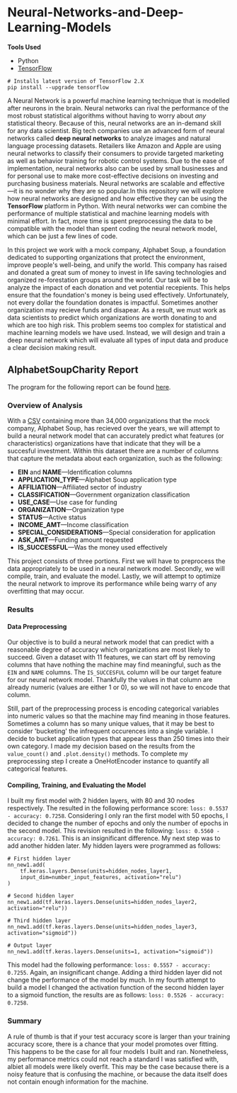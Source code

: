 # Neural-Networks-and-Deep-Learning-Models

**Tools Used**
- Python
- [TensorFlow](https://playground.tensorflow.org)  
```
# Installs latest version of TensorFlow 2.X 
pip install --upgrade tensorflow
```

A Neural Network is a powerful machine learning technique that is modelled after neurons in the brain. Neural networks can rival the performance of the most robust statistical algorithms without having to worry about *any* statistical theory. Because of this, neural networks are an in-demand skill for any data scientist. Big tech companies use an advanced form of neural networks called **deep neural networks** to analyze images and natural language processing datasets. Retailers like Amazon and Apple are using neural networks to classify their consumers to provide targeted marketing as well as behavior training for robotic control systems. Due to the ease of implementation, neural networks also can be used by small businesses and for personal use to make more cost-effective decisions on investing and purchasing business materials. Neural networks are scalable and effective—it is no wonder why they are so popular.In this repository we will explore how neural networks are designed and how effective they can be using the **TensorFlow** platform in Python. With neural networks wer can combine the performance of multiple statistical and machine learning models with minimal effort. In fact, more time is spent preprocessing the data to be compatible with the model than spent coding the neural network model, which can be just a few lines of code.  

In this project we work with a mock company, Alphabet Soup, a foundation dedicated to supporting organizations that protect the environment, improve people's well-being, and unify the world. This company has raised and donated a great sum of money to invest in life saving technologies and organized re-forestation groups around the world. Our task will be to analyze the impact of each donation and vet potential recepients. This helps ensure that the foundation's money is being used effectively. Unfortunately, not every dollar the foundation donates is impactful. Sometimes another organization may recieve funds and disapear. As a result, we must work as data scientists to predict which organizations are worth donating to and which are too high risk. This problem seems too complex for statistical and machine learning models we have used. Instead, we will design and train a deep neural network which will evaluate all types of input data and produce a clear decision making result.

## AlphabetSoupCharity Report  
The program for the following report can be found [here](https://github.com/sfnxboy/Deep_Learning_and_Neural_Networks/blob/main/AlphabetSoupCharity/AlphabetSoupCharity.ipynb).  

### Overview of Analysis  
With a [CSV](https://github.com/sfnxboy/Deep_Learning_and_Neural_Networks/blob/main/AlphabetSoupCharity/Resources/charity_data.csv) containing more than 34,000 organizations that the mock company, Alphabet Soup, has recieved over the years, we will attempt to build a neural network model that can accurately predict what features (or characteristics) organizations have that indicate that they will be a succesful investment. Within this dataset there are a number of columns that capture the metadata about each organization, such as the following:  

- **EIN** and **NAME**—Identification columns  
- **APPLICATION_TYPE**—Alphabet Soup application type  
- **AFFILIATION**—Affiliated sector of industry  
- **CLASSIFICATION**—Government organization classification  
- **USE_CASE**—Use case for funding  
- **ORGANIZATION**—Organization type  
- **STATUS**—Active status  
- **INCOME_AMT**—Income classification  
- **SPECIAL_CONSIDERATIONS**—Special consideration for application  
- **ASK_AMT**—Funding amount requested  
- **IS_SUCCESSFUL**—Was the money used effectively  

This project consists of three portions. First we will have to preprocess the data appropriately to be used in a neural network model. Secondly, we will compile, train, and evaluate the model. Lastly, we will attempt to optimize the neural network to improve its performance while being warry of any overfitting that may occur.

### Results  
#### Data Preprocessing  

Our objective is to build a neural network model that can predict with a reasonable degree of accuracy which organizations are most likely to succeed. Given a dataset with 11 features, we can start off by removing columns that have nothing the machine may find meaningful, such as the `EIN` and `NAME` columns. The `IS_SUCCESFUL` column will be our target feature for our neural network model. Thankfully the values in that column are already numeric (values are either 1 or 0), so we will not have to encode that column.  

Still, part of the preprocessing process is encoding categorical variables into numeric values so that the machine may find meaning in those features. Sometimes a column has so many unique values, that it may be best to consider 'bucketing' the infrequent occurences into a single variable. I decide to bucket application types that appear less than 250 times into their own category. I made my decision based on the results from the `value_count()` and `.plot.density()` methods. To complete my preprocessing step I create a OneHotEncoder instance to quantify all categorical features.  

#### Compiling, Training, and Evaluating the Model  

I built my first model with 2 hidden layers, with 80 and 30 nodes respectively. The resulted in the following performance score: `loss: 0.5537 - accuracy: 0.7258`. Considering I only ran the first model with 50 epochs, I decided to change the number of epochs and only the number of epochs in the second model. This revision resulted in the following: `loss: 0.5560 - accuracy: 0.7261`. This is an insignificant difference. My next step was to add another hidden later. My hidden layers were programmed as follows:  
```
# First hidden layer
nn_new1.add(
    tf.keras.layers.Dense(units=hidden_nodes_layer1,
    input_dim=number_input_features, activation="relu")
)

# Second hidden layer
nn_new1.add(tf.keras.layers.Dense(units=hidden_nodes_layer2, activation="relu"))

# Third hidden layer
nn_new1.add(tf.keras.layers.Dense(units=hidden_nodes_layer3, activation="sigmoid"))

# Output layer
nn_new1.add(tf.keras.layers.Dense(units=1, activation="sigmoid"))
```  
This model had the following performance: `loss: 0.5557 - accuracy: 0.7255`. Again, an insignificant change. Adding a third hidden layer did not change the performance of the model by much. In my fourth attempt to build a model I changed the activation function of the second hidden layer to a sigmoid function, the results are as follows: `loss: 0.5526 - accuracy: 0.7258`.

### Summary  
A rule of thumb is that if your test accuracy score is larger than your training accuracy score, there is a chance that your model promotes over fitting. This happens to be the case for all four models I built and ran. Nonetheless, my performance metrics could not reach a standard I was satisfied with, albiet all models were likely overfit. This may be the case because there is a noisy feature that is confusing the machine, or because the data itself does not contain enough information for the machine. 
